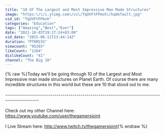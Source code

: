```yaml
---
title: "10 Of The Largest and Most Impressive Man Made Structures"
image: "https:\/\/i.ytimg.com\/vi\/TqUVFtFPmsk\/hqdefault.jpg"
vid_id: "TqUVFtFPmsk"
categories: "Education"
tags: ["Amazing","Best","Ever"]
date: "2021-10-03T19:27:24+03:00"
vid_date: "2015-06-11T23:44:14Z"
duration: "PT6M23S"
viewcount: "95203"
likeCount: "1204"
dislikeCount: "41"
channel: "The Big 10"
---
```

{% raw %}Today we'll be going through 10 of the Largest and Most Impressive man made structures on Planet Earth. Of course there are many incredible structures in this world but these are 10 that stood out to me.<br /><br />-----------------------------------------------------------------------------------------------<br /><br />Check out my other Channel here: <a rel="nofollow" target="blank" href="https://www.youtube.com/user/thegamersjoint">https://www.youtube.com/user/thegamersjoint</a><br /><br />I Live Stream here: <a rel="nofollow" target="blank" href="http://www.twitch.tv/thegamersjoint">http://www.twitch.tv/thegamersjoint</a>{% endraw %}
